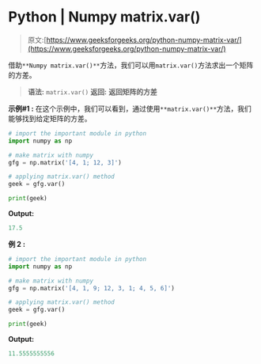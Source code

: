 # Python | Numpy matrix.var()

> 原文:[https://www.geeksforgeeks.org/python-numpy-matrix-var/](https://www.geeksforgeeks.org/python-numpy-matrix-var/)

借助`**Numpy matrix.var()**`方法，我们可以用`matrix.var()`方法求出一个矩阵的方差。

> **语法:** `matrix.var()`
> **返回:** **返回矩阵的方差**

**示例#1 :**
在这个示例中，我们可以看到，通过使用`**matrix.var()**`方法，我们能够找到给定矩阵的方差。

```py
# import the important module in python
import numpy as np

# make matrix with numpy
gfg = np.matrix('[4, 1; 12, 3]')

# applying matrix.var() method
geek = gfg.var()

print(geek)
```

**Output:**

```py
17.5

```

**例 2 :**

```py
# import the important module in python
import numpy as np

# make matrix with numpy
gfg = np.matrix('[4, 1, 9; 12, 3, 1; 4, 5, 6]')

# applying matrix.var() method
geek = gfg.var()

print(geek)
```

**Output:**

```py
11.5555555556

```